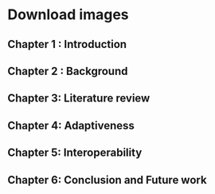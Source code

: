 # Download images


## Chapter 1 : Introduction

## Chapter 2 : Background

## Chapter 3: Literature review

## Chapter 4: Adaptiveness

## Chapter 5:  Interoperability

## Chapter 6: Conclusion and Future work
